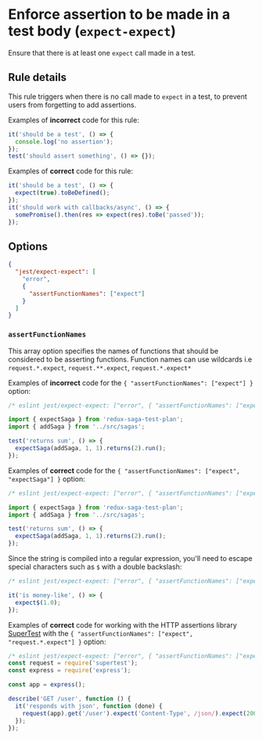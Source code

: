 # Enforce assertion to be made in a test body (`expect-expect`)

Ensure that there is at least one `expect` call made in a test.

## Rule details

This rule triggers when there is no call made to `expect` in a test, to prevent
users from forgetting to add assertions.

Examples of **incorrect** code for this rule:

```js
it('should be a test', () => {
  console.log('no assertion');
});
test('should assert something', () => {});
```

Examples of **correct** code for this rule:

```js
it('should be a test', () => {
  expect(true).toBeDefined();
});
it('should work with callbacks/async', () => {
  somePromise().then(res => expect(res).toBe('passed'));
});
```

## Options

```json
{
  "jest/expect-expect": [
    "error",
    {
      "assertFunctionNames": ["expect"]
    }
  ]
}
```

### `assertFunctionNames`

This array option specifies the names of functions that should be considered to
be asserting functions. Function names can use wildcards i.e `request.*.expect`,
`request.**.expect`, `request.*.expect*`

Examples of **incorrect** code for the `{ "assertFunctionNames": ["expect"] }`
option:

```js
/* eslint jest/expect-expect: ["error", { "assertFunctionNames": ["expect"] }] */

import { expectSaga } from 'redux-saga-test-plan';
import { addSaga } from '../src/sagas';

test('returns sum', () => {
  expectSaga(addSaga, 1, 1).returns(2).run();
});
```

Examples of **correct** code for the
`{ "assertFunctionNames": ["expect", "expectSaga"] }` option:

```js
/* eslint jest/expect-expect: ["error", { "assertFunctionNames": ["expect", "expectSaga"] }] */

import { expectSaga } from 'redux-saga-test-plan';
import { addSaga } from '../src/sagas';

test('returns sum', () => {
  expectSaga(addSaga, 1, 1).returns(2).run();
});
```

Since the string is compiled into a regular expression, you'll need to escape
special characters such as `$` with a double backslash:

```js
/* eslint jest/expect-expect: ["error", { "assertFunctionNames": ["expect\\$"] }] */

it('is money-like', () => {
  expect$(1.0);
});
```

Examples of **correct** code for working with the HTTP assertions library
[SuperTest](https://www.npmjs.com/package/supertest) with the
`{ "assertFunctionNames": ["expect", "request.*.expect"] }` option:

```js
/* eslint jest/expect-expect: ["error", { "assertFunctionNames": ["expect", "request.*.expect"] }] */
const request = require('supertest');
const express = require('express');

const app = express();

describe('GET /user', function () {
  it('responds with json', function (done) {
    request(app).get('/user').expect('Content-Type', /json/).expect(200, done);
  });
});
```
